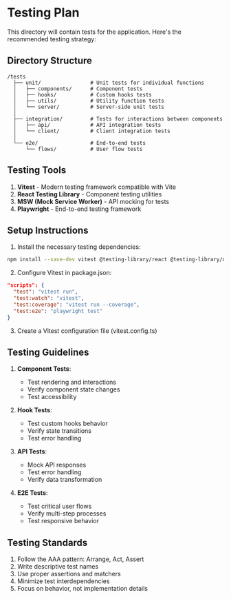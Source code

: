 # Testing Plan

This directory will contain tests for the application. Here's the recommended testing strategy:

## Directory Structure

```
/tests
  ├── unit/                # Unit tests for individual functions
  │   ├── components/      # Component tests
  │   ├── hooks/           # Custom hooks tests
  │   ├── utils/           # Utility function tests
  │   └── server/          # Server-side unit tests
  │
  ├── integration/         # Tests for interactions between components
  │   ├── api/             # API integration tests
  │   └── client/          # Client integration tests
  │
  └── e2e/                 # End-to-end tests
      └── flows/           # User flow tests
```

## Testing Tools

1. **Vitest** - Modern testing framework compatible with Vite
2. **React Testing Library** - Component testing utilities
3. **MSW (Mock Service Worker)** - API mocking for tests
4. **Playwright** - End-to-end testing framework

## Setup Instructions

1. Install the necessary testing dependencies:

```bash
npm install --save-dev vitest @testing-library/react @testing-library/user-event msw
```

2. Configure Vitest in package.json:

```json
"scripts": {
  "test": "vitest run",
  "test:watch": "vitest",
  "test:coverage": "vitest run --coverage",
  "test:e2e": "playwright test"
}
```

3. Create a Vitest configuration file (vitest.config.ts)

## Testing Guidelines

1. **Component Tests**:
   - Test rendering and interactions
   - Verify component state changes
   - Test accessibility

2. **Hook Tests**:
   - Test custom hooks behavior
   - Verify state transitions
   - Test error handling

3. **API Tests**:
   - Mock API responses
   - Test error handling
   - Verify data transformation

4. **E2E Tests**:
   - Test critical user flows
   - Verify multi-step processes
   - Test responsive behavior

## Testing Standards

1. Follow the AAA pattern: Arrange, Act, Assert
2. Write descriptive test names
3. Use proper assertions and matchers
4. Minimize test interdependencies
5. Focus on behavior, not implementation details